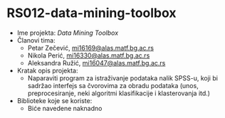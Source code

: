 # RS012-data-mining-toolbox

- Ime projekta: *Data Mining Toolbox*
- Članovi tima:
  - Petar Zečević, mi16169@alas.matf.bg.ac.rs
  - Nikola Perić, mi16330@alas.matf.bg.ac.rs
  - Aleksandra Ružić, mi16047@alas.matf.bg.ac.rs
- Kratak opis projekta:
  - Naparaviti program za istraživanje podataka nalik SPSS-u, koji bi sadržao interfejs sa čvorovima za obradu podataka (unos, preprocesiranje, neki algoritmi klasifikacije i klasterovanja itd.)
- Biblioteke koje se koriste: 
  - Biće navedene naknadno
